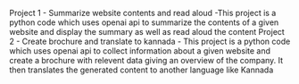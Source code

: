 Project 1 - Summarize website contents and read aloud 
              -This project is a python code which uses openai api to summarize the contents of a given website and display the summary as well as read aloud the content
Project 2 - Create brochure and translate to kannada
              - This project is a python code which uses openai api to collect information about a given website and create a brochure with relevent data giving an overview of the 
              company. It then translates the generated content to another language like Kannada 
